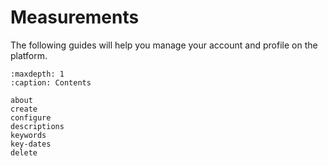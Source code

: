 # Measurements

The following guides will help you manage your account and profile on the platform. 

```{toctree}
:maxdepth: 1
:caption: Contents

about
create
configure
descriptions
keywords
key-dates
delete
```